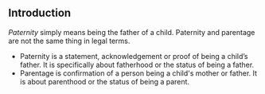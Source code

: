 ##  Introduction

_Paternity_ simply means being the father of a child. Paternity and parentage
are not the same thing in legal terms.

  * Paternity is a statement, acknowledgement or proof of being a child’s father. It is specifically about fatherhood or the status of being a father. 
  * Parentage is confirmation of a person being a child's mother or father. It is about parenthood or the status of being a parent. 
